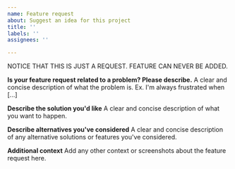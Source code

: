 ```yaml
---
name: Feature request
about: Suggest an idea for this project
title: ''
labels: ''
assignees: ''

---
```


NOTICE THAT THIS IS JUST A REQUEST. FEATURE CAN NEVER BE ADDED.

**Is your feature request related to a problem? Please describe.**
A clear and concise description of what the problem is. Ex. I'm always frustrated when [...]

**Describe the solution you'd like**
A clear and concise description of what you want to happen.

**Describe alternatives you've considered**
A clear and concise description of any alternative solutions or features you've considered.

**Additional context**
Add any other context or screenshots about the feature request here.
